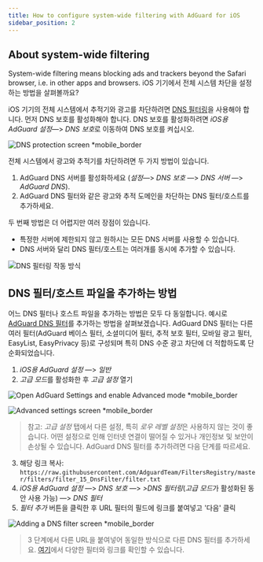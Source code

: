 ```yaml
---
title: How to configure system-wide filtering with AdGuard for iOS
sidebar_position: 2
---
```


## About system-wide filtering

System-wide filtering means blocking ads and trackers beyond the Safari browser, i.e. in other apps and browsers. iOS 기기에서 전체 시스템 차단을 설정하는 방법을 살펴볼까요?

iOS 기기의 전체 시스템에서 추적기와 광고를 차단하려면 [DNS 필터링](https://adguard-dns.io/kb/general/dns-filtering/)을 사용해야 합니다. 먼저 DNS 보호를 활성화해야 합니다. DNS 보호를 활성화하려면 *iOS용 AdGuard 설정*—> *DNS 보호*로 이동하여 DNS 보호를 켜십시오.

![DNS protection screen *mobile_border](https://cdn.adtidy.org/public/Adguard/Blog/ios_dns_protection.PNG)

전체 시스템에서 광고와 추적기를 차단하려면 두 가지 방법이 있습니다.

1. AdGuard DNS 서버를 활성화하세요 (*설정*—> *DNS 보호* —> *DNS 서버* —> *AdGuard DNS*).
2. AdGuard DNS 필터와 같은 광고와 추적 도메인을 차단하는 DNS 필터/호스트를 추가하세요.

두 번째 방법은 더 어렵지만 여러 장점이 있습니다.

* 특정한 서버에 제한되지 않고 원하시는 모든 DNS 서버를 사용할 수 있습니다.
* DNS 서버와 달리 DNS 필터/호스트는 여러개를 동시에 추가할 수 있습니다.

![DNS 필터링 작동 방식](https://cdn.adtidy.org/public/Adguard/kb/DNS_filtering/how_dns_filtering_works_en.png)

## DNS 필터/호스트 파일을 추가하는 방법

어느 DNS 필터나 호스트 파일을 추가하는 방법은 모두 다 동일합니다. 예시로 [AdGuard DNS 필터](https://github.com/AdguardTeam/AdguardSDNSFilter)를 추가하는 방법을 살펴보겠습니다. AdGuard DNS 필터는 다른 여러 필터(AdGuard 베이스 필터, 소셜미디어 필터, 추적 보호 필터, 모바일 광고 필터, EasyList, EasyPrivacy 등)로 구성되며 특히 DNS 수준 광고 차단에 더 적합하도록 단순화되었습니다.

1. *iOS용 AdGuard 설정* —> *일반*
2. *고급 모드*를 활성화한 후 *고급 설정* 열기

![Open AdGuard Settings and enable Advanced mode *mobile_border](https://cdn.adtidy.org/public/Adguard/Release_notes/iOS/v4.0/advanced_mode_en.jpg)

![Advanced settings screen *mobile_border](https://cdn.adtidy.org/public/Adguard/Blog/ios_advanced_settings.PNG)

> 참고: *고급 설정* 탭에서 다른 설정, 특히 *로우 레벨 설정*은 사용하지 않는 것이 좋습니다. 어떤 설정으로 인해 인터넷 연결이 떨어질 수 있거나 개인정보 및 보안이 손상될 수 있습니다. AdGuard DNS 필터를 추가하려면 다음 단계를 따르세요.

3. 해당 링크 복사: `https://raw.githubusercontent.com/AdguardTeam/FiltersRegistry/master/filters/filter_15_DnsFilter/filter.txt`
4. *iOS용 AdGuard 설정* —> *DNS 보호* —> *>DNS 필터링*(*고급 모드*가 활성화된 동안 사용 가능) —> *DNS 필터*
5. *필터 추가* 버튼을 클릭한 후 URL 필터의 필드에 링크를 붙여넣고 '다음' 클릭

![Adding a DNS filter screen *mobile_border](https://cdn.adtidy.org/public/Adguard/Blog/ios_adding_a_filter.PNG)

> 3 단계에서 다른 URL을 붙여넣어 동일한 방식으로 다른 DNS 필터를 추가하세요. [여기](https://filterlists.com)에서 다양한 필터와 링크를 확인할 수 있습니다.